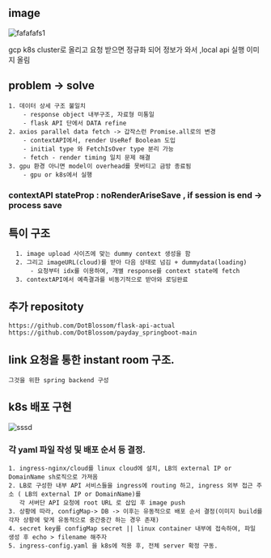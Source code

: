 ## image
![fafafafs1](https://github.com/user-attachments/assets/59b7e007-c589-476b-b63d-fe2ae4847427)

gcp k8s cluster로 올리고 요청 받으면 정규화 되어 정보가 와서 ,local api 실행 이미지 올림

## problem -> solve
    1. 데이터 상세 구조 불일치
        - response object 내부구조, 자료형 미통일
        - flask API 단에서 DATA refine 
    2. axios parallel data fetch -> 갑작스런 Promise.all로의 변경
        - contextAPI에서, render UseRef Boolean 도입
        - initial type 와 FetchIsOver type 분리 가능
        - fetch - render timing 일치 문제 해결
    3. gpu 환경 아니면 model이 overhead를 못버티고 금방 종료됨
        - gpu or k8s에서 실행
    
### contextAPI stateProp : noRenderAriseSave , if session is end -> process save

## 특이 구조
      1. image upload 사이즈에 맞는 dummy context 생성을 함
      2. 그리고 imageURL(cloud)를 받아 다음 상태로 넘김 + dummydata(loading)
          - 요청부터 idx를 이용하여, 개별 response를 context state에 fetch
      3. contextAPI에서 예측결과를 비동기적으로 받아와 로딩완료
    

## 추가 repositoty
    https://github.com/DotBlossom/flask-api-actual
    https://github.com/DotBlossom/payday_springboot-main

## link 요청을 통한 instant room 구조.
    그것을 위한 spring backend 구성

## k8s 배포 구현
![sssd](https://github.com/user-attachments/assets/3eab83dd-a0da-4e42-8c53-1dd0e068f33c)


### 각 yaml 파일 작성 및 배포 순서 등 결정.

    1. ingress-nginx/cloud를 linux cloud에 설치, LB의 external IP or DomainName sh로직으로 가져옴
    2. LB로 구성한 내부 API 서비스들을 ingress에 routing 하고, ingress 외부 접근 주소 ( LB의 external IP or DomainName)를
       각 서버단 API 요청에 root URL 로 삽입 후 image push
    3. 상황에 따라, configMap-> DB -> 이후는 유동적으로 배포 순서 결정(이미지 build를 각자 상황에 맞게 유동적으로 중간중간 하는 경우 존재)
    4. secret key를 configMap secret || linux container 내부에 접속하여, 파일 생성 후 echo > filename 해주자
    5. ingress-config.yaml 을 k8s에 적용 후, 전체 server 확정 구동.
